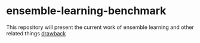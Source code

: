 # ensemble-learning-benchmark
This repository will present the current work of ensemble learning and other related things
[drawback](https://arxiv.org/pdf/2002.11572.pdf)
